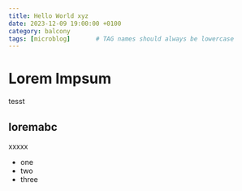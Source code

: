 ```yaml
---
title: Hello World xyz
date: 2023-12-09 19:00:00 +0100
category: balcony
tags: [microblog]       # TAG names should always be lowercase
---
```


# Lorem Impsum

tesst 

## loremabc

xxxxx

* one
* two
* three